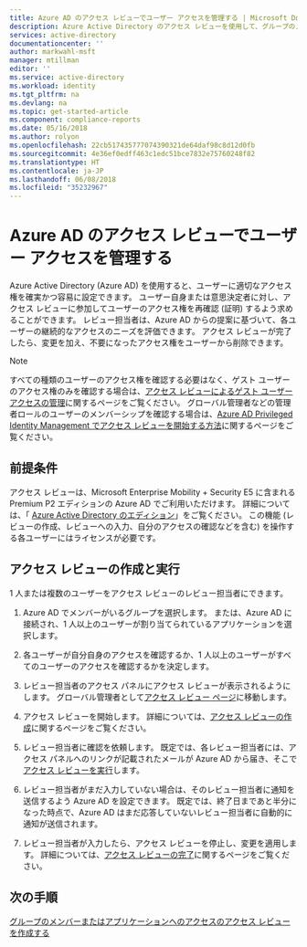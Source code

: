 ```yaml
---
title: Azure AD のアクセス レビューでユーザー アクセスを管理する | Microsoft Docs
description: Azure Active Directory のアクセス レビューを使用して、グループのメンバーシップやアプリケーションへの割り当てとしてのユーザー アクセスを管理する方法について説明します
services: active-directory
documentationcenter: ''
author: markwahl-msft
manager: mtillman
editor: ''
ms.service: active-directory
ms.workload: identity
ms.tgt_pltfrm: na
ms.devlang: na
ms.topic: get-started-article
ms.component: compliance-reports
ms.date: 05/16/2018
ms.author: rolyon
ms.openlocfilehash: 22cb517435777074390321de64daf98c8d12d0fb
ms.sourcegitcommit: 4e36ef0edff463c1edc51bce7832e75760248f82
ms.translationtype: HT
ms.contentlocale: ja-JP
ms.lasthandoff: 06/08/2018
ms.locfileid: "35232967"
---
```

# <a name="manage-user-access-with-azure-ad-access-reviews"></a>Azure AD のアクセス レビューでユーザー アクセスを管理する

Azure Active Directory (Azure AD) を使用すると、ユーザーに適切なアクセス権を確実かつ容易に設定できます。 ユーザー自身または意思決定者に対し、アクセス レビューに参加してユーザーのアクセス権を再確認 (証明) するよう求めることができます。 レビュー担当者は、Azure AD からの提案に基づいて、各ユーザーの継続的なアクセスのニーズを評価できます。 アクセス レビューが完了したら、変更を加え、不要になったアクセス権をユーザーから削除できます。

> [!NOTE]
> すべての種類のユーザーのアクセス権を確認する必要はなく、ゲスト ユーザーのアクセス権のみを確認する場合は、[アクセス レビューによるゲスト ユーザー アクセスの管理](active-directory-azure-ad-controls-manage-guest-access-with-access-reviews.md)に関するページをご覧ください。 グローバル管理者などの管理者ロールのユーザーのメンバーシップを確認する場合は、[Azure AD Privileged Identity Management でアクセス レビューを開始する方法](active-directory-privileged-identity-management-how-to-start-security-review.md)に関するページをご覧ください。 
>
>

## <a name="prerequisites"></a>前提条件 


アクセス レビューは、Microsoft Enterprise Mobility + Security E5 に含まれる Premium P2 エディションの Azure AD でご利用いただけます。 詳細については、「 [Azure Active Directory のエディション](active-directory-editions.md)」をご覧ください。 この機能 (レビューの作成、レビューへの入力、自分のアクセスの確認などを含む) を操作する各ユーザーにはライセンスが必要です。 

## <a name="create-and-perform-an-access-review"></a>アクセス レビューの作成と実行

1 人または複数のユーザーをアクセス レビューのレビュー担当者にできます。  

1. Azure AD でメンバーがいるグループを選択します。 または、Azure AD に接続され、1 人以上のユーザーが割り当てられているアプリケーションを選択します。 

2. 各ユーザーが自分自身のアクセスを確認するか、1 人以上のユーザーがすべてのユーザーのアクセスを確認するかを決定します。

3. レビュー担当者のアクセス パネルにアクセス レビューが表示されるようにします。 グローバル管理者として[アクセス レビュー ページ](https://portal.azure.com/#blade/Microsoft_AAD_ERM/DashboardBlade/)に移動します。

4. アクセス レビューを開始します。 詳細については、[アクセス レビューの作成](active-directory-azure-ad-controls-create-access-review.md)に関するページをご覧ください。

5. レビュー担当者に確認を依頼します。 既定では、各レビュー担当者には、アクセス パネルへのリンクが記載されたメールが Azure AD から届き、そこで[アクセス レビューを実行](active-directory-azure-ad-controls-perform-access-review.md)します。

6. レビュー担当者がまだ入力していない場合は、そのレビュー担当者に通知を送信するよう Azure AD を設定できます。 既定では、終了日まであと半分になった時点で、Azure AD はまだ応答していないレビュー担当者に自動的に通知が送信されます。

7. レビュー担当者が入力したら、アクセス レビューを停止し、変更を適用します。 詳細については、[アクセス レビューの完了](active-directory-azure-ad-controls-complete-access-review.md)に関するページをご覧ください。


## <a name="next-steps"></a>次の手順

[グループのメンバーまたはアプリケーションへのアクセスのアクセス レビューを作成する](active-directory-azure-ad-controls-create-access-review.md)




